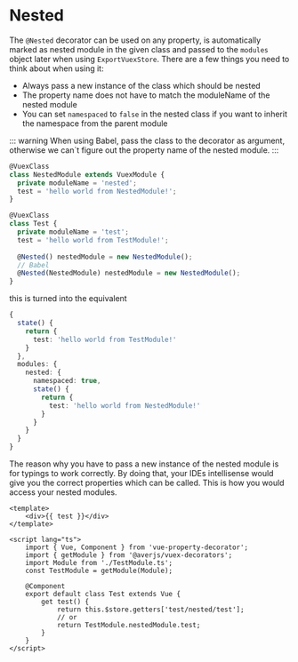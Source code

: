 # Nested

The `@Nested` decorator can be used on any property, is automatically marked as nested module in the given class and passed to the `modules` object later when using `ExportVuexStore`. There are a few things you need to think about when using it:

- Always pass a new instance of the class which should be nested
- The property name does not have to match the moduleName of the nested module
- You can set `namespaced` to `false` in the nested class if you want to inherit the namespace from the parent module

::: warning
When using Babel, pass the class to the decorator as argument, otherwise we can`t figure out the property name of the nested module.
:::

```typescript
@VuexClass
class NestedModule extends VuexModule {
  private moduleName = 'nested';
  test = 'hello world from NestedModule!';
}

@VuexClass
class Test {
  private moduleName = 'test';
  test = 'hello world from TestModule!';
  
  @Nested() nestedModule = new NestedModule();
  // Babel
  @Nested(NestedModule) nestedModule = new NestedModule();
}
```

this is turned into the equivalent

```typescript
{
  state() {
    return {
      test: 'hello world from TestModule!'
    }
  },
  modules: {
    nested: {
      namespaced: true,
      state() {
        return {
          test: 'hello world from NestedModule!'
        }
      }
    }
  }
}
```

The reason why you have to pass a new instance of the nested module is for typings to work correctly. By doing that, your IDEs intellisense would give you the correct properties which can be called. This is how you would access your nested modules.

```vue
<template>
    <div>{{ test }}</div>
</template>

<script lang="ts">
    import { Vue, Component } from 'vue-property-decorator';
    import { getModule } from '@averjs/vuex-decorators';
    import Module from './TestModule.ts';
    const TestModule = getModule(Module);

    @Component
    export default class Test extends Vue {
        get test() {
            return this.$store.getters['test/nested/test'];
            // or
            return TestModule.nestedModule.test;
        }
    }
</script>
```